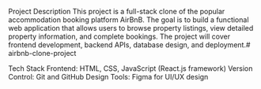 Project Description
This project is a full-stack clone of the popular accommodation booking platform AirBnB. The goal is to build a functional web application that allows users to browse property listings, view detailed property information, and complete bookings. The project will cover frontend development, backend APIs, database design, and deployment.# airbnb-clone-project

Tech Stack
Frontend: HTML, CSS, JavaScript (React.js framework)
Version Control: Git and GitHub
Design Tools: Figma for UI/UX design
